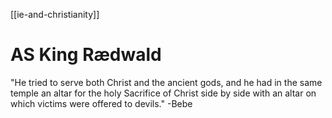 [[ie-and-christianity]]
# AS King Rædwald
"He tried to serve both Christ and the ancient gods, and he had in the same temple an altar for the holy Sacrifice of Christ side by side with an altar on which victims were offered to devils." -Bebe
